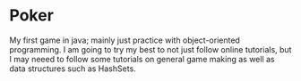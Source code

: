 # Poker
My first game in java; mainly just practice with object-oriented programming. 
I am going to try my best to not just follow online tutorials, but I may neeed to follow some tutorials on general game
making as well as data structures such as HashSets.
